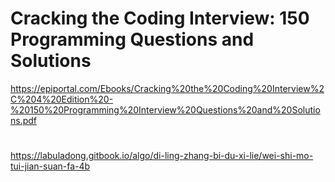 # Cracking the Coding Interview: 150 Programming Questions and Solutions
https://epiportal.com/Ebooks/Cracking%20the%20Coding%20Interview%2C%204%20Edition%20-%20150%20Programming%20Interview%20Questions%20and%20Solutions.pdf


#
  
https://labuladong.gitbook.io/algo/di-ling-zhang-bi-du-xi-lie/wei-shi-mo-tui-jian-suan-fa-4b